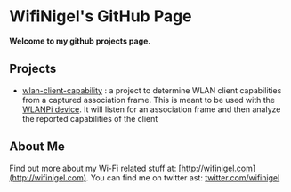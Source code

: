# WifiNigel's GitHub Page

**Welcome to my github projects page.**

## Projects

- [wlan-client-capability](https://github.com/wifinigel/wlan-client-capability) : a project to determine WLAN client capabilities from a captured association frame. This is meant to be used with the [WLANPi device](https://wlanpi.com). It will listen for an association frame and then analyze the reported capabilities of the client


## About Me

Find out more about my Wi-Fi related stuff at: [http://wifinigel.com](http://wifinigel.com). You can find me on twitter ast: [twitter.com/wifinigel](https://twitter.com/wifinigel)
